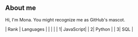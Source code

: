 ## About me

Hi, I'm Mona. You might recognize me as GitHub's mascot.

| Rank | Languages |
|      |           |
|     1| JavaScript|
|     2| Python    |
|     3| SQL       |
